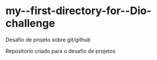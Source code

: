 # my--first-directory-for--Dio-challenge
Desafio de projeto sobre git/github
 
 Repositorio criado para o desafio de projetos 
